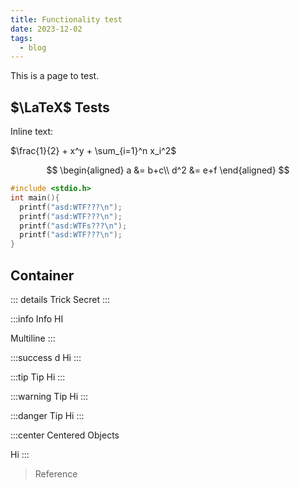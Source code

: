 ```yaml
---
title: Functionality test
date: 2023-12-02
tags:
  - blog
---
```


This is a page to test.

## $\LaTeX$ Tests

Inline text:

$\frac{1}{2} + x^y + \sum_{i=1}^n x_i^2$

$$
  \begin{aligned}
  a &= b+c\\
  d^2 &= e+f
  \end{aligned}
$$

```c
#include <stdio.h>
int main(){
  printf("asd:WTF???\n");
  printf("asd:WTF???\n");
  printf("asd:WTFs???\n");
  printf("asd:WTF???\n");
}
```

## Container

::: details Trick
Secret
:::

:::info Info
HI

Multiline
:::

:::success d
Hi
:::

:::tip Tip
Hi
:::

:::warning Tip
Hi
:::

:::danger Tip
Hi
:::

:::center
Centered Objects

Hi
:::

> Reference
